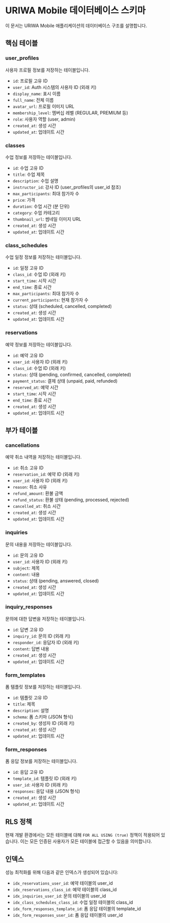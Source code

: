# URIWA Mobile 데이터베이스 스키마

이 문서는 URIWA Mobile 애플리케이션의 데이터베이스 구조를 설명합니다.

## 핵심 테이블

### user_profiles

사용자 프로필 정보를 저장하는 테이블입니다.

- `id`: 프로필 고유 ID
- `user_id`: Auth 시스템의 사용자 ID (외래 키)
- `display_name`: 표시 이름
- `full_name`: 전체 이름
- `avatar_url`: 프로필 이미지 URL
- `membership_level`: 멤버십 레벨 (REGULAR, PREMIUM 등)
- `role`: 사용자 역할 (user, admin)
- `created_at`: 생성 시간
- `updated_at`: 업데이트 시간

### classes

수업 정보를 저장하는 테이블입니다.

- `id`: 수업 고유 ID
- `title`: 수업 제목
- `description`: 수업 설명
- `instructor_id`: 강사 ID (user_profiles의 user_id 참조)
- `max_participants`: 최대 참가자 수
- `price`: 가격
- `duration`: 수업 시간 (분 단위)
- `category`: 수업 카테고리
- `thumbnail_url`: 썸네일 이미지 URL
- `created_at`: 생성 시간
- `updated_at`: 업데이트 시간

### class_schedules

수업 일정 정보를 저장하는 테이블입니다.

- `id`: 일정 고유 ID
- `class_id`: 수업 ID (외래 키)
- `start_time`: 시작 시간
- `end_time`: 종료 시간
- `max_participants`: 최대 참가자 수
- `current_participants`: 현재 참가자 수
- `status`: 상태 (scheduled, cancelled, completed)
- `created_at`: 생성 시간
- `updated_at`: 업데이트 시간

### reservations

예약 정보를 저장하는 테이블입니다.

- `id`: 예약 고유 ID
- `user_id`: 사용자 ID (외래 키)
- `class_id`: 수업 ID (외래 키)
- `status`: 상태 (pending, confirmed, cancelled, completed)
- `payment_status`: 결제 상태 (unpaid, paid, refunded)
- `reserved_at`: 예약 시간
- `start_time`: 시작 시간
- `end_time`: 종료 시간
- `created_at`: 생성 시간
- `updated_at`: 업데이트 시간

## 부가 테이블

### cancellations

예약 취소 내역을 저장하는 테이블입니다.

- `id`: 취소 고유 ID
- `reservation_id`: 예약 ID (외래 키)
- `user_id`: 사용자 ID (외래 키)
- `reason`: 취소 사유
- `refund_amount`: 환불 금액
- `refund_status`: 환불 상태 (pending, processed, rejected)
- `cancelled_at`: 취소 시간
- `created_at`: 생성 시간
- `updated_at`: 업데이트 시간

### inquiries

문의 내용을 저장하는 테이블입니다.

- `id`: 문의 고유 ID
- `user_id`: 사용자 ID (외래 키)
- `subject`: 제목
- `content`: 내용
- `status`: 상태 (pending, answered, closed)
- `created_at`: 생성 시간
- `updated_at`: 업데이트 시간

### inquiry_responses

문의에 대한 답변을 저장하는 테이블입니다.

- `id`: 답변 고유 ID
- `inquiry_id`: 문의 ID (외래 키)
- `responder_id`: 응답자 ID (외래 키)
- `content`: 답변 내용
- `created_at`: 생성 시간
- `updated_at`: 업데이트 시간

### form_templates

폼 템플릿 정보를 저장하는 테이블입니다.

- `id`: 템플릿 고유 ID
- `title`: 제목
- `description`: 설명
- `schema`: 폼 스키마 (JSON 형식)
- `created_by`: 생성자 ID (외래 키)
- `created_at`: 생성 시간
- `updated_at`: 업데이트 시간

### form_responses

폼 응답 정보를 저장하는 테이블입니다.

- `id`: 응답 고유 ID
- `template_id`: 템플릿 ID (외래 키)
- `user_id`: 사용자 ID (외래 키)
- `responses`: 응답 내용 (JSON 형식)
- `created_at`: 생성 시간
- `updated_at`: 업데이트 시간

## RLS 정책

현재 개발 환경에서는 모든 테이블에 대해 `FOR ALL USING (true)` 정책이 적용되어 있습니다. 이는 모든 인증된 사용자가 모든 테이블에 접근할 수 있음을 의미합니다.

## 인덱스

성능 최적화를 위해 다음과 같은 인덱스가 생성되어 있습니다:

- `idx_reservations_user_id`: 예약 테이블의 user_id
- `idx_reservations_class_id`: 예약 테이블의 class_id
- `idx_inquiries_user_id`: 문의 테이블의 user_id
- `idx_class_schedules_class_id`: 수업 일정 테이블의 class_id
- `idx_form_responses_template_id`: 폼 응답 테이블의 template_id
- `idx_form_responses_user_id`: 폼 응답 테이블의 user_id
